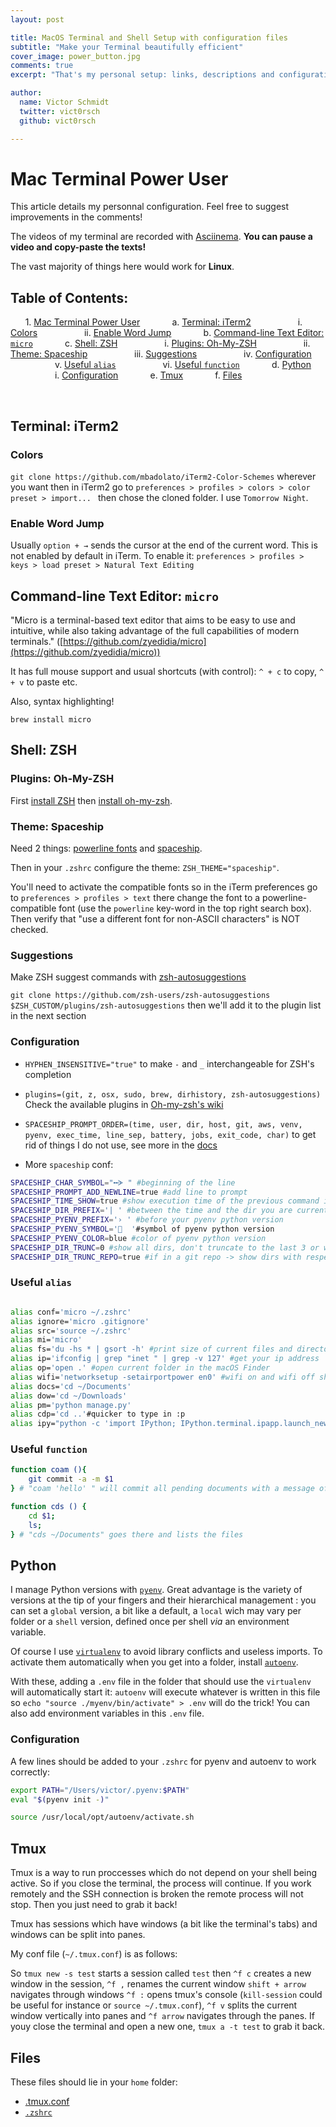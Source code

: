 ```yaml
---
layout: post

title: MacOS Terminal and Shell Setup with configuration files
subtitle: "Make your Terminal beautifully efficient"
cover_image: power_button.jpg
comments: true
excerpt: "That's my personal setup: links, descriptions and configuration. From ZSH to Pyenv through Spaceship and Tmux"

author:
  name: Victor Schmidt
  twitter: vict0rsch
  github: vict0rsch

---
```


# Mac Terminal Power User

This article details my personnal configuration. Feel free to suggest improvements in the comments!

The videos of my terminal are recorded with [Asciinema](https://asciinema.org). **You can pause a video and copy-paste the texts!**

The vast majority of things here would work for **Linux**.

## Table of Contents:

&nbsp;&nbsp;&nbsp;&nbsp;&nbsp;&nbsp;1. <a href="#mac-terminal-power-user">Mac Terminal Power User</a>
&nbsp;&nbsp;&nbsp;&nbsp;&nbsp;&nbsp;&nbsp;&nbsp;&nbsp;&nbsp;&nbsp;&nbsp;a. <a href="#terminal:-iterm2">Terminal: iTerm2</a>
&nbsp;&nbsp;&nbsp;&nbsp;&nbsp;&nbsp;&nbsp;&nbsp;&nbsp;&nbsp;&nbsp;&nbsp;&nbsp;&nbsp;&nbsp;&nbsp;&nbsp;&nbsp;i. <a href="#colors">Colors</a>
&nbsp;&nbsp;&nbsp;&nbsp;&nbsp;&nbsp;&nbsp;&nbsp;&nbsp;&nbsp;&nbsp;&nbsp;&nbsp;&nbsp;&nbsp;&nbsp;&nbsp;&nbsp;ii. <a href="#enable-word-jump">Enable Word Jump</a>
&nbsp;&nbsp;&nbsp;&nbsp;&nbsp;&nbsp;&nbsp;&nbsp;&nbsp;&nbsp;&nbsp;&nbsp;b. <a href="#command-line-text-editor:-micro">Command-line Text Editor: `micro`</a>
&nbsp;&nbsp;&nbsp;&nbsp;&nbsp;&nbsp;&nbsp;&nbsp;&nbsp;&nbsp;&nbsp;&nbsp;c. <a href="#shell:-zsh">Shell: ZSH</a>
&nbsp;&nbsp;&nbsp;&nbsp;&nbsp;&nbsp;&nbsp;&nbsp;&nbsp;&nbsp;&nbsp;&nbsp;&nbsp;&nbsp;&nbsp;&nbsp;&nbsp;&nbsp;i. <a href="#plugins:-oh-my-zsh">Plugins: Oh-My-ZSH</a>
&nbsp;&nbsp;&nbsp;&nbsp;&nbsp;&nbsp;&nbsp;&nbsp;&nbsp;&nbsp;&nbsp;&nbsp;&nbsp;&nbsp;&nbsp;&nbsp;&nbsp;&nbsp;ii. <a href="#theme:-spaceship">Theme: Spaceship</a>
&nbsp;&nbsp;&nbsp;&nbsp;&nbsp;&nbsp;&nbsp;&nbsp;&nbsp;&nbsp;&nbsp;&nbsp;&nbsp;&nbsp;&nbsp;&nbsp;&nbsp;&nbsp;iii. <a href="#suggestions">Suggestions</a>
&nbsp;&nbsp;&nbsp;&nbsp;&nbsp;&nbsp;&nbsp;&nbsp;&nbsp;&nbsp;&nbsp;&nbsp;&nbsp;&nbsp;&nbsp;&nbsp;&nbsp;&nbsp;iv. <a href="#configuration">Configuration</a>
&nbsp;&nbsp;&nbsp;&nbsp;&nbsp;&nbsp;&nbsp;&nbsp;&nbsp;&nbsp;&nbsp;&nbsp;&nbsp;&nbsp;&nbsp;&nbsp;&nbsp;&nbsp;v. <a href="#useful-alias">Useful `alias`</a>
&nbsp;&nbsp;&nbsp;&nbsp;&nbsp;&nbsp;&nbsp;&nbsp;&nbsp;&nbsp;&nbsp;&nbsp;&nbsp;&nbsp;&nbsp;&nbsp;&nbsp;&nbsp;vi. <a href="#useful-function">Useful `function`</a>
&nbsp;&nbsp;&nbsp;&nbsp;&nbsp;&nbsp;&nbsp;&nbsp;&nbsp;&nbsp;&nbsp;&nbsp;d. <a href="#python">Python</a>
&nbsp;&nbsp;&nbsp;&nbsp;&nbsp;&nbsp;&nbsp;&nbsp;&nbsp;&nbsp;&nbsp;&nbsp;&nbsp;&nbsp;&nbsp;&nbsp;&nbsp;&nbsp;i. <a href="#configuration">Configuration</a>
&nbsp;&nbsp;&nbsp;&nbsp;&nbsp;&nbsp;&nbsp;&nbsp;&nbsp;&nbsp;&nbsp;&nbsp;e. <a href="#tmux">Tmux</a>
&nbsp;&nbsp;&nbsp;&nbsp;&nbsp;&nbsp;&nbsp;&nbsp;&nbsp;&nbsp;&nbsp;&nbsp;f. <a href="#files">Files</a>

<br id="end-of-toc"/>

## Terminal: iTerm2

### Colors

`git clone https://github.com/mbadolato/iTerm2-Color-Schemes` wherever you want then in iTerm2 go to `preferences > profiles > colors > color preset > import... ` then chose the cloned folder. I use `Tomorrow Night`.

### Enable Word Jump

Usually `option + →` sends the cursor at the end of the current word. This is not enabled by default in iTerm. To enable it: `preferences > profiles > keys > load preset > Natural Text Editing`

## Command-line Text Editor: `micro`

"Micro is a terminal-based text editor that aims to be easy to use and intuitive, while also taking advantage of the full capabilities of modern terminals." ([https://github.com/zyedidia/micro](https://github.com/zyedidia/micro))

It has full mouse support and usual shortcuts (with control): `^ + c` to copy, `^ + v` to paste etc. 

Also, syntax highlighting! 

`brew install micro`

<script src="https://asciinema.org/a/JwIHf47OsYkCkf3O2iFI87dHF.js" id="asciicast-JwIHf47OsYkCkf3O2iFI87dHF" async data-theme='monokai' speed='2'></script>

## Shell: ZSH


### Plugins: Oh-My-ZSH

First [install ZSH](https://github.com/robbyrussell/oh-my-zsh/wiki/Installing-ZSH) then [install oh-my-zsh](https://github.com/robbyrussell/oh-my-zsh#basic-installation). 

### Theme: Spaceship

Need 2 things: [powerline fonts](https://github.com/powerline/fonts#quick-installation) and [spaceship](https://denysdovhan.com/spaceship-prompt/#oh-my-zsh). 

Then in your `.zshrc` configure the theme: `ZSH_THEME="spaceship"`.

You'll need to activate the compatible fonts so in the iTerm preferences go to `preferences > profiles > text` there change the font to a powerline-compatible font (use the `powerline` key-word in the top right search box). Then verify that "use a different font for non-ASCII characters" is NOT checked. 

### Suggestions

Make ZSH suggest commands with [zsh-autosuggestions](https://github.com/zsh-users/zsh-autosuggestions#zsh-autosuggestions)

`git clone https://github.com/zsh-users/zsh-autosuggestions $ZSH_CUSTOM/plugins/zsh-autosuggestions` then we'll add it to the plugin list in the next section

### Configuration

* `HYPHEN_INSENSITIVE="true"` to make `-` and `_` interchangeable for ZSH's completion

* `plugins=(git, z, osx, sudo, brew, dirhistory, zsh-autosuggestions)` Check the available plugins in [Oh-my-zsh's wiki](https://github.com/robbyrussell/oh-my-zsh/wiki/Plugins)

* `SPACESHIP_PROMPT_ORDER=(time, user, dir, host, git, aws, venv, pyenv, exec_time, line_sep, battery, jobs, exit_code, char)` to get rid of things I do not use, see more in the [docs](https://denysdovhan.com/spaceship-prompt/docs/Options.html#order)

* More `spaceship` conf:

```sh
SPACESHIP_CHAR_SYMBOL="╍ᗇ " #beginning of the line
SPACESHIP_PROMPT_ADD_NEWLINE=true #add line to prompt
SPACESHIP_TIME_SHOW=true #show execution time of the previous command if it's longer than usual
SPACESHIP_DIR_PREFIX='| ' #between the time and the dir you are currently in
SPACESHIP_PYENV_PREFIX='› ' #before your pyenv python version
SPACESHIP_PYENV_SYMBOL='🐍  '#symbol of pyenv python version
SPACESHIP_PYENV_COLOR=blue #color of pyenv python version
SPACESHIP_DIR_TRUNC=0 #show all dirs, don't truncate to the last 3 or whatever
SPACESHIP_DIR_TRUNC_REPO=true #if in a git repo -> show dirs with respect to the repo's root
```

### Useful `alias`

```sh

alias conf='micro ~/.zshrc'
alias ignore='micro .gitignore'
alias src='source ~/.zshrc'
alias mi='micro'
alias fs='du -hs * | gsort -h' #print size of current files and directories in the current directory, sorted by size
alias ip='ifconfig | grep "inet " | grep -v 127' #get your ip address
alias op='open .' #open current folder in the macOS Finder
alias wifi='networksetup -setairportpower en0' #wifi on and wifi off shortcuts
alias docs='cd ~/Documents'
alias dow='cd ~/Downloads'	
alias pm='python manage.py'
alias cdp='cd ..'#quicker to type in :p
alias ipy="python -c 'import IPython; IPython.terminal.ipapp.launch_new_instance()'" #user the powerline in the iPython shell
```

### Useful `function`

```sh
function coam (){
	git commit -a -m $1
} # "coam 'hello' " will commit all pending documents with a message of "hello"

function cds () {
	cd $1;
	ls;
} # "cds ~/Documents" goes there and lists the files

```

## Python

I manage Python versions with [`pyenv`](https://github.com/pyenv/pyenv). Great advantage is the variety of versions at the tip of your fingers and their hierarchical management : you can set a `global` version, a bit like a default, a `local` wich may vary per folder or a `shell` version, defined once per shell *via* an environment variable.

Of course I use [`virtualenv`](https://virtualenv.pypa.io/en/stable/) to avoid library conflicts and useless imports. To activate them automatically when you get into a folder, install [`autoenv`](https://github.com/kennethreitz/autoenv).

With these, adding a `.env` file in the folder that should use the `virtualenv` will automatically start it: `autoenv` will execute whatever is written in this file so `echo "source ./myenv/bin/activate" > .env` will do the trick! You can also add environment variables in this `.env` file.

### Configuration

A few lines should be added to your `.zshrc` for pyenv and autoenv to work correctly:

```sh
export PATH="/Users/victor/.pyenv:$PATH"
eval "$(pyenv init -)"

source /usr/local/opt/autoenv/activate.sh
```

<script src="https://asciinema.org/a/nOuUy9LWuWYp739nVTnzNisbh.js" id="asciicast-nOuUy9LWuWYp739nVTnzNisbh" async data-theme='monokai' speed='2'></script>

## Tmux

Tmux is a way to run proccesses which do not depend on your shell being active. So if you close the terminal, the process will continue. If you work remotely and the SSH connection is broken the remote process will not stop. Then you just need to grab it back!

Tmux has sessions which have windows (a bit like the terminal's tabs) and windows can be split into panes. 

My conf file (`~/.tmux.conf`) is as follows:

So `tmux new -s test` starts a session called `test` then `^f c` creates a new window in the session, `^f ,` renames the current window `shift + arrow` navigates through windows `^f :` opens tmux's console (`kill-session` could be useful for instance or `source ~/.tmux.conf`), `^f v` splits the current window vertically into panes and `^f arrow` navigates through the panes. If youy close the terminal and open a new one, `tmux a -t test` to grab it back.


## Files

These files should lie in your `home` folder:

* [.tmux.conf](/files/tmux.conf)
* [`.zshrc`](/files/zshrc.txt)